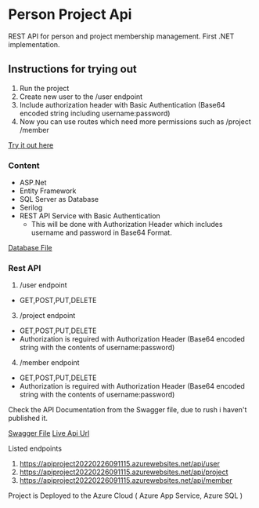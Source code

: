 # Person Project Api
REST API for person and project membership management. First .NET implementation.

## Instructions for trying out
1. Run the project
2. Create new user to the /user endpoint
3. Include authorization header with Basic Authentication (Base64 encoded string including username:password)
4. Now you can use routes which need more permissions such as /project /member

[Try it out here](#)

### Content

* ASP.Net
* Entity Framework
* SQL Server as Database
* Serilog
* REST API Service with Basic Authentication
  * This will be done with Authorization Header which includes username and password in Base64 Format.

[Database File](https://github.com/S1nd5/personproject_api/blob/main/SQL_Server_Kanta.sql)

### Rest API
1. /user endpoint
  * GET,POST,PUT,DELETE
3. /project endpoint
  * GET,POST,PUT,DELETE
  * Authorization is reguired with Authorization Header (Base64 encoded string with the contents of username:password)
4. /member endpoint
  * GET,POST,PUT,DELETE 
  * Authorization is reguired with Authorization Header (Base64 encoded string with the contents of username:password)
 
Check the API Documentation from the Swagger file, due to rush i haven't published it.
 
[Swagger File](https://github.com/S1nd5/personproject_api/blob/main/swagger.json)
[Live Api Url](https://apiproject20220226091115.azurewebsites.net/api/user)

Listed endpoints

1. https://apiproject20220226091115.azurewebsites.net/api/user
2. https://apiproject20220226091115.azurewebsites.net/api/project
3. https://apiproject20220226091115.azurewebsites.net/api/member

Project is Deployed to the Azure Cloud ( Azure App Service, Azure SQL )
